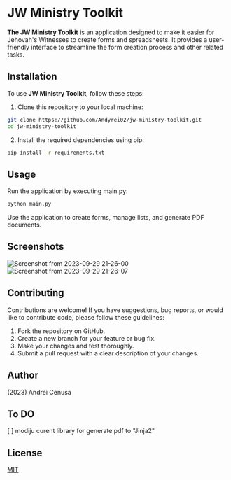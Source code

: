 # JW Ministry Toolkit

**The JW Ministry Toolkit** is an application designed to make it easier for Jehovah's Witnesses to create forms and spreadsheets. It provides a user-friendly interface to streamline the form creation process and other related tasks.

## Installation

To use **JW Ministry Toolkit**, follow these steps:

1. Clone this repository to your local machine:
```bash
git clone https://github.com/Andyrei02/jw-ministry-toolkit.git
cd jw-ministry-toolkit

```
2. Install the required dependencies using pip:
```bash
pip install -r requirements.txt
```

## Usage

Run the application by executing main.py:

```bash
python main.py
```
Use the application to create forms, manage lists, and generate PDF documents.

## Screenshots
![Screenshot from 2023-09-29 21-26-00](https://github.com/Andyrei02/jw-ministry-toolkit/assets/69972869/71a255be-02e4-4f9a-a71b-074c191adfc7)
![Screenshot from 2023-09-29 21-26-07](https://github.com/Andyrei02/jw-ministry-toolkit/assets/69972869/a8a1cdb8-7141-4827-a441-04823a4275a9)



## Contributing

Contributions are welcome! If you have suggestions, bug reports, or would like to contribute code, please follow these guidelines:

1.    Fork the repository on GitHub.
2.    Create a new branch for your feature or bug fix.
3.    Make your changes and test thoroughly.
4.    Submit a pull request with a clear description of your changes.

## Author

(2023) Andrei Cenusa

## To DO
[ ] modiju curent library for generate pdf to "Jinja2"

## License

[MIT](https://choosealicense.com/licenses/mit/)

